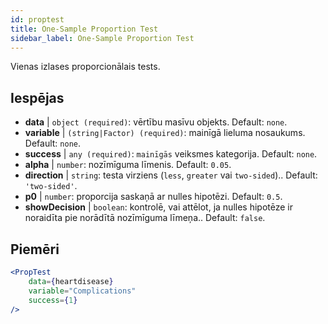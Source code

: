 ```yaml
---
id: proptest
title: One-Sample Proportion Test
sidebar_label: One-Sample Proportion Test
---
```


Vienas izlases proporcionālais tests.

## Iespējas

* __data__ | `object (required)`: vērtību masīvu objekts. Default: `none`.
* __variable__ | `(string|Factor) (required)`: mainīgā lieluma nosaukums. Default: `none`.
* __success__ | `any (required)`: `mainīgās` veiksmes kategorija. Default: `none`.
* __alpha__ | `number`: nozīmīguma līmenis. Default: `0.05`.
* __direction__ | `string`: testa virziens (`less`, `greater` vai `two-sided`).. Default: `'two-sided'`.
* __p0__ | `number`: proporcija saskaņā ar nulles hipotēzi. Default: `0.5`.
* __showDecision__ | `boolean`: kontrolē, vai attēlot, ja nulles hipotēze ir noraidīta pie norādītā nozīmīguma līmeņa.. Default: `false`.


## Piemēri

```jsx live
<PropTest
    data={heartdisease} 
    variable="Complications"
    success={1}
/>
```
